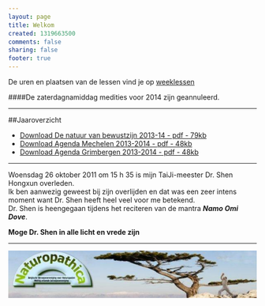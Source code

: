 ```yaml
--- 
layout: page
title: Welkom	
created: 1319663500
comments: false
sharing: false  
footer: true
---
```

 
De uren en plaatsen van de lessen vind je op [weeklessen](/taijiquan/weeklessen.html)


####De zaterdagnamiddag medities voor 2014 zijn geannuleerd. 

---

##Jaaroverzicht
* [Download De natuur van bewustzijn 2013-14 - pdf - 79kb](/flyers/De_natuur_van_bewustzijn_2013-14.pdf)  
* [Download Agenda Mechelen 2013-2014 - pdf - 48kb](/flyers/Agenda_Mechelen_2013-2014.pdf)  
* [Download Agenda Grimbergen 2013-2014 - pdf - 48kb](/flyers/Agenda_Grimbergen_2013-2014.pdf) 

---

Woensdag 26 oktober 2011 om 15 h 35 is mijn TaiJi-meester Dr. Shen Hongxun overleden.  
Ik ben aanwezig geweest bij zijn overlijden en dat was een zeer intens moment want Dr. Shen heeft heel veel voor me betekend.  
Dr. Shen is heengegaan tijdens het reciteren van de mantra ***Namo Omi Dove***.

**Moge Dr. Shen in alle licht en vrede zijn**


---

[![Naturopathica](images/naturopathica.jpg)](http://www.naturopathica.be/)